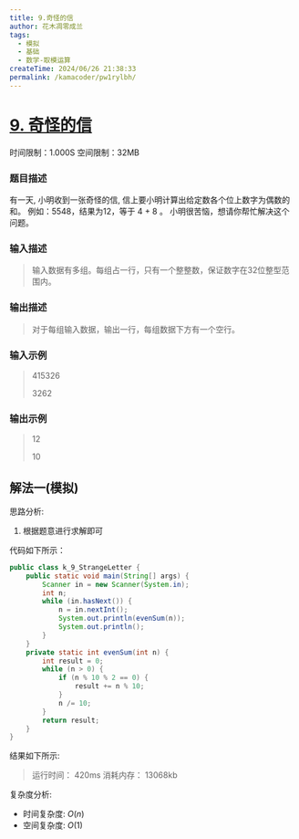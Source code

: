 ```yaml
---
title: 9.奇怪的信
author: 花木凋零成兰
tags:
  - 模拟
  - 基础
  - 数学-取模运算
createTime: 2024/06/26 21:38:33
permalink: /kamacoder/pw1rylbh/
---
```


# [9. 奇怪的信](https://kamacoder.com/problempage.php?pid=1008)
时间限制：1.000S  空间限制：32MB
### 题目描述
有一天, 小明收到一张奇怪的信, 信上要小明计算出给定数各个位上数字为偶数的和。
例如：5548，结果为12，等于 4 + 8 。
小明很苦恼，想请你帮忙解决这个问题。
### 输入描述
> 输入数据有多组。每组占一行，只有一个整整数，保证数字在32位整型范围内。
### 输出描述
> 对于每组输入数据，输出一行，每组数据下方有一个空行。
### 输入示例
> 415326
> 
> 3262
### 输出示例
> 12
>  
> 10

## 解法一(模拟)

思路分析:
1. 根据题意进行求解即可

代码如下所示：

```java
public class k_9_StrangeLetter {
    public static void main(String[] args) {
        Scanner in = new Scanner(System.in);
        int n;
        while (in.hasNext()) {
            n = in.nextInt();
            System.out.println(evenSum(n));
            System.out.println();
        }
    }
    private static int evenSum(int n) {
        int result = 0;
        while (n > 0) {
            if (n % 10 % 2 == 0) {
                result += n % 10;
            }
            n /= 10;
        }
        return result;
    }
}
```

结果如下所示:
> 运行时间：
420ms
消耗内存：
13068kb

复杂度分析:
- 时间复杂度: $O(n)$
- 空间复杂度: $O(1)$
